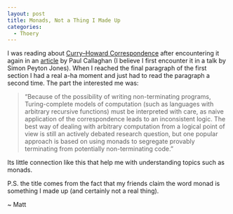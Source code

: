 ```yaml
---
layout: post
title: Monads, Not a Thing I Made Up
categories:
  - Thoery
---
```


I was reading about [Curry–Howard Correspondence](http://en.wikipedia.org/wiki/Curry%E2%80%93Howard_correspondence) after encountering it again in an [article](http://pragprog.com/magazines/2012-09/thinking-functionally-with-haskell) by Paul Callaghan (I believe I first encounter it in a talk by Simon Peyton Jones). When I reached the final paragraph of the first section I had a real a-ha moment and just had to read the paragraph a second time.  The part the interested me was:

> “Because of the possibility of writing non-terminating programs, Turing-complete models of computation (such as languages with arbitrary recursive functions) must be interpreted with care, as naive application of the correspondence leads to an inconsistent logic. The best way of dealing with arbitrary computation from a logical point of view is still an actively debated research question, but one popular approach is based on using monads to segregate provably terminating from potentially non-terminating code.”

Its little connection like this that help me with understanding topics such as monads.

P.S. the title comes from the fact that my friends claim the word monad is something I made up (and certainly not a real thing).

~ Matt
